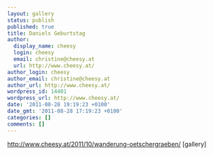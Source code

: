 ```yaml
---
layout: gallery
status: publish
published: true
title: Daniels Geburtstag
author:
  display_name: cheesy
  login: cheesy
  email: christine@cheesy.at
  url: http://www.cheesy.at/
author_login: cheesy
author_email: christine@cheesy.at
author_url: http://www.cheesy.at/
wordpress_id: 14401
wordpress_url: http://www.cheesy.at/
date: '2011-08-28 19:19:23 +0100'
date_gmt: '2011-08-28 17:19:23 +0100'
categories: []
comments: []
---
```

http://www.cheesy.at/2011/10/wanderung-oetschergraeben/
[gallery]<!--:-->
